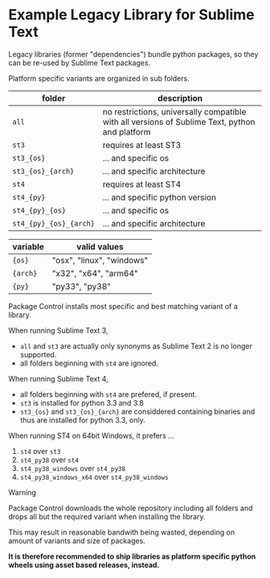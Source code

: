# Example Legacy Library for Sublime Text

Legacy libraries (former "dependencies") bundle python packages,
so they can be re-used by Sublime Text packages.

Platform specific variants are organized in sub folders.

| folder                  | description
|-------------------------|-------------------
| `all`                   | no restrictions, universally compatible with all versions of Sublime Text, python and platform
| `st3`                   | requires at least ST3
| `st3_{os}`              | ... and specific os
| `st3_{os}_{arch}`       | ... and specific architecture
| `st4`                   | requires at least ST4
| `st4_{py}`              | ... and specific python version
| `st4_{py}_{os}`         | ... and specific os
| `st4_{py}_{os}_{arch}`  | ... and specific architecture

| variable | valid values
|----------|---------------
| `{os}`   | "osx", "linux", "windows"
| `{arch}` | "x32", "x64", "arm64"
| `{py}`   | "py33", "py38"

Package Control installs most specific and best matching variant of a library.

When running Sublime Text 3,

- `all` and `st3` are actually only synonyms as Sublime Text 2 is no longer supported.
- all folders beginning with `st4` are ignored.

When running Sublime Text 4,

- all folders beginning with `st4` are prefered, if present.
- `st3` is installed for python 3.3 and 3.8
- `st3_{os}` and `st3_{os}_{arch}` are considdered containing binaries and thus are installed for python 3.3, only.

When running ST4 on 64bit Windows, it prefers ...

1. `st4` over `st3`
2. `st4_py38` over `st4`
3. `st4_py38_windows` over `st4_py38`
4. `st4_py38_windows_x64` over `st4_py38_windows`


> [!WARNING]
>
> Package Control downloads the whole repository including all folders
> and drops all but the required variant when installing the library.
>
> This may result in reasonable bandwith being wasted,
> depending on amount of variants and size of packages.
>
> **It is therefore recommended to ship libraries as platform specific
> python wheels using asset based releases, instead.**
